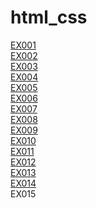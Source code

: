 # html_css
 
<a href="https://abidyelmartinsdemoraes26-art.github.io/html_css/exercicios/modulo-01/ex001/">EX001</a> <br>
<a href="https://abidyelmartinsdemoraes26-art.github.io/html_css/exercicios/modulo-01/ex002/">EX002</a> <br>
<a href="https://abidyelmartinsdemoraes26-art.github.io/html_css/exercicios/modulo-01/ex003/">EX003</a> <br>
<a href="https://abidyelmartinsdemoraes26-art.github.io/html_css/exercicios/modulo-01/ex004/">EX004</a> <br>
<a href="https://abidyelmartinsdemoraes26-art.github.io/html_css/exercicios/modulo-01/ex005/">EX005</a> <br>
<a href="https://abidyelmartinsdemoraes26-art.github.io/html_css/exercicios/modulo-01/ex006/">EX006</a> <br>
<a href="https://abidyelmartinsdemoraes26-art.github.io/html_css/exercicios/modulo-01/ex007/">EX007</a> <br>
<a href="https://abidyelmartinsdemoraes26-art.github.io/html_css/exercicios/modulo-01/ex008/">EX008</a> <br>
<a href="https://abidyelmartinsdemoraes26-art.github.io/html_css/exercicios/modulo-01/ex009/">EX009</a> <br>
<a href="https://abidyelmartinsdemoraes26-art.github.io/html_css/exercicios/modulo-01/ex010/">EX010</a> <br>
<a href="https://abidyelmartinsdemoraes26-art.github.io/html_css/exercicios/modulo-01/ex011/">EX011</a> <br>
<a href="https://abidyelmartinsdemoraes26-art.github.io/html_css/exercicios/modulo-01/ex012/">EX012</a> <br>
<a href="https://abidyelmartinsdemoraes26-art.github.io/html_css/exercicios/modulo-01/ex013/">EX013<a> <br>
<a href="https://abidyelmartinsdemoraes26-art.github.io/html_css/exercicios/modulo-01/ex014/">EX014<a> <br>
<a hreft="https://abidyelmartinsdemoraes26-art.github.io/html_css/exercicios/modulo-01/ex015/">EX015<a> <br>